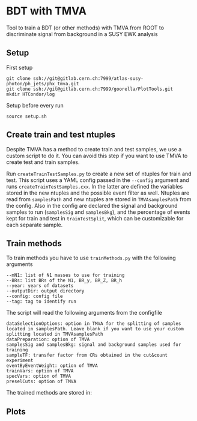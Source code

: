 BDT with TMVA
=========================

Tool to train a BDT (or other methods) with TMVA from ROOT to discriminate signal from background in a SUSY EWK analysis

## Setup

First setup

	git clone ssh://git@gitlab.cern.ch:7999/atlas-susy-photon/ph_jets/phx_tmva.git
	git clone ssh://git@gitlab.cern.ch:7999/goorella/PlotTools.git
	mkdir HTCondor/log

Setup before every run

	source setup.sh

## Create train and test ntuples 

Despite TMVA has a method to create train and test samples, we use a custom script to do it. You can avoid this step if you want to use TMVA to create test and train samples.

Run `createTrainTestSamples.py` to create a new set of ntuples for train and test. This script uses a YAML config passed in the `--config` argument and runs `createTrainTestSamples.cxx`. In the latter are defined the variables stored in the new ntuples and the possible event filter as well. Ntuples are read from `samplesPath` and new ntuples are stored in `TMVAsamplesPath` from the config. Also in the config are declared the signal and background samples to run (`samplesSig` and `samplesBkg`), and the percentage of events kept for train and test in `trainTestSplit`, which can be customizable for each separate sample.


## Train methods

To train methods you have to use `trainMethods.py` with the following arguments
	
	--mN1: list of N1 masses to use for training
	--BRs: list BRs of the N1, BR_y, BR_Z, BR_h
	--year: years of datasets
	--outputDir: output directory
	--config: config file
	--tag: tag to identify run

The script will read the following arguments from the configfile
	
	dataSelectionOptions: option in TMVA for the splitting of samples located in samplesPath. Leave blank if you want to use your custom splitting located in TMVAsamplesPath
	dataPreparation: option of TMVA
	samplesSig and samplesBkg: signal and background samples used for training
	sampleTF: transfer factor from CRs obtained in the cut&count experiment
	eventByEventWeight: option of TMVA
	trainVars: option of TMVA
	specVars: option of TMVA
	preselCuts: option of TMVA

The trained methods are stored in:

## Plots 